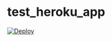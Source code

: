 # test_heroku_app

[![Deploy](https://www.herokucdn.com/deploy/button.svg)](https://heroku.com/deploy?template=https://github.com/pranav93/test_heroku_app/tree/heroku-button&env[port]=80
)
